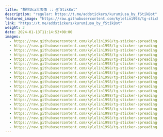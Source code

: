 ```yaml
---
title: "胡桃Usa大表情 :: @fStikBot"
description: "regular: https://t.me/addstickers/kurumiusa_by_fStikBot"
featured_image: "https://raw.githubusercontent.com/kylelin1998/tg-sticker-spreading-worldwide-images/main/img/1cc65e07-55ea-460a-b100-8518ed7409e6.jpg"
link: "https://t.me/addstickers/kurumiusa_by_fStikBot"
weight: 3
date: 2024-01-13T11:14:53+08:00
images:
  - https://raw.githubusercontent.com/kylelin1998/tg-sticker-spreading-worldwide-images/main/img/1cc65e07-55ea-460a-b100-8518ed7409e6.jpg
  - https://raw.githubusercontent.com/kylelin1998/tg-sticker-spreading-worldwide-images/main/img/4bbeed84-71c2-41d5-a79c-d01a6a97217f.jpg
  - https://raw.githubusercontent.com/kylelin1998/tg-sticker-spreading-worldwide-images/main/img/cb632a9b-3a51-4c2b-8bf7-343241dc7286.jpg
  - https://raw.githubusercontent.com/kylelin1998/tg-sticker-spreading-worldwide-images/main/img/711b8687-c2f9-4514-9dd7-da22b6c078b9.jpg
  - https://raw.githubusercontent.com/kylelin1998/tg-sticker-spreading-worldwide-images/main/img/18377b83-2ff7-4dd8-b72e-6b54f61f7e16.jpg
  - https://raw.githubusercontent.com/kylelin1998/tg-sticker-spreading-worldwide-images/main/img/3bce3c32-f0c0-45fa-8862-0b0e0b0a6fbb.jpg
  - https://raw.githubusercontent.com/kylelin1998/tg-sticker-spreading-worldwide-images/main/img/24d48113-3358-4a80-ba4e-c2f67b0390cf.jpg
  - https://raw.githubusercontent.com/kylelin1998/tg-sticker-spreading-worldwide-images/main/img/3c2a398c-5b74-4151-abe2-06d3bd791e7b.jpg
  - https://raw.githubusercontent.com/kylelin1998/tg-sticker-spreading-worldwide-images/main/img/7a26b082-d343-46b1-8c94-a0ac52ad9af4.jpg
  - https://raw.githubusercontent.com/kylelin1998/tg-sticker-spreading-worldwide-images/main/img/8103f7d3-c20d-4aaf-9aa2-7af641216b7d.jpg
  - https://raw.githubusercontent.com/kylelin1998/tg-sticker-spreading-worldwide-images/main/img/138d869e-95c5-4728-be5d-1780af94fe4f.jpg
  - https://raw.githubusercontent.com/kylelin1998/tg-sticker-spreading-worldwide-images/main/img/d3651009-b6fb-4f61-98f8-682957368568.jpg
  - https://raw.githubusercontent.com/kylelin1998/tg-sticker-spreading-worldwide-images/main/img/ee89d611-9567-4f5b-8ed5-15c55be21f22.jpg
  - https://raw.githubusercontent.com/kylelin1998/tg-sticker-spreading-worldwide-images/main/img/2734306a-8ed3-4e6c-92af-e88be29e3b41.jpg
  - https://raw.githubusercontent.com/kylelin1998/tg-sticker-spreading-worldwide-images/main/img/9acdccf4-35c3-418d-9532-03ee3bfcb7f1.jpg
  - https://raw.githubusercontent.com/kylelin1998/tg-sticker-spreading-worldwide-images/main/img/79b83d3b-1280-4862-ab41-7bcd345fcb39.jpg
  - https://raw.githubusercontent.com/kylelin1998/tg-sticker-spreading-worldwide-images/main/img/870051e6-9add-4646-920b-d2135924e61c.jpg
  - https://raw.githubusercontent.com/kylelin1998/tg-sticker-spreading-worldwide-images/main/img/b0d678c2-7f03-4152-80be-c3659bb76e61.jpg
  - https://raw.githubusercontent.com/kylelin1998/tg-sticker-spreading-worldwide-images/main/img/92200b5f-abb4-4eaf-819b-61c17578e11e.jpg
  - https://raw.githubusercontent.com/kylelin1998/tg-sticker-spreading-worldwide-images/main/img/d9a9ce35-4f88-4a99-869b-1f6cca604a81.jpg
---
```

